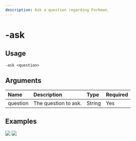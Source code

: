 ```yaml
---
description: Ask a question regarding Forkman.
---
```


# -ask

## Usage
```
-ask <question>
```

## Arguments
Name | Description | Type | Required
:-- | :-- | :-- | :--
question | The question to ask. | String | Yes

## Examples
![](https://user-images.githubusercontent.com/111157596/261823721-1783c675-4f4a-4577-bb34-b69209aa7d37.png)
![](https://user-images.githubusercontent.com/111157596/261823725-87265de6-5ba4-4724-bd74-ce71b4af5b8c.png)
